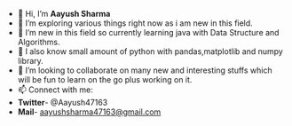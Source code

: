 - 👋 Hi, I’m **Aayush Sharma**
- 👀 I’m exploring various things right now as i am new in this field.
- 🌱 I’m new in this field so currently learning java with Data Structure and Algorithms.
- 🌱 I also know small amount of python with pandas,matplotlib and numpy library.
- 💞️ I’m looking to collaborate on many new and interesting stuffs which will be fun to learn on the go plus working on it.
- 📫 Connect with me:
-   **Twitter**- @Aayush47163       
-   **Mail**- aayushsharma47163@gmail.com

<!---
Aayush987/Aayush987 is a ✨ special ✨ repository because its `README.md` (this file) appears on your GitHub profile.
You can click the Preview link to take a look at your changes.
--->

